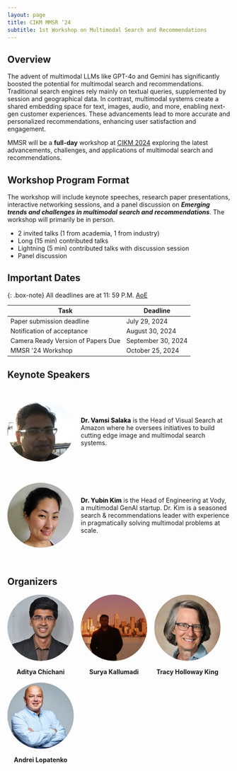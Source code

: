 ```yaml
---
layout: page
title: CIKM MMSR ‘24
subtitle: 1st Workshop on Multimodal Search and Recommendations
---
```


## Overview

The advent of multimodal LLMs like GPT-4o and Gemini has significantly boosted the potential for multimodal search and recommendations. Traditional search engines rely mainly on textual queries, supplemented by session and geographical data. In contrast, multimodal systems create a shared embedding space for text, images, audio, and more, enabling next-gen customer experiences. These advancements lead to more accurate and personalized recommendations, enhancing user satisfaction and engagement.

MMSR will be a **full-day** workshop at [CIKM 2024](https://cikm2024.org/) exploring the latest advancements, challenges, and applications of multimodal search and recommendations.

## Workshop Program Format

The workshop will include keynote speeches, research paper presentations, interactive networking sessions, and a panel discussion on **_Emerging trends and challenges in multimodal search and recommendations_**. The workshop will primarily be in person.

- 2 invited talks (1 from academia, 1 from industry)
- Long (15 min) contributed talks
- Lightning (5 min) contributed talks with discussion session
- Panel discussion

## Important Dates

{: .box-note}
All deadlines are at 11: 59 P.M. [AoE](https://www.worldtimeserver.com/time-zones/aoe/)

| Task                               | Deadline           |
| ---------------------------------- | ------------------ |
| Paper submission deadline          | July 29, 2024      |
| Notification of acceptance         | August 30, 2024    |
| Camera Ready Version of Papers Due | September 30, 2024 |
| MMSR '24 Workshop                  | October 25, 2024   |

## Keynote Speakers

<div style="margin-top: 3rem;margin-bottom: 4rem;">
  <div style="display: flex; align-items: center; margin-bottom: 3rem;">
    <img src="assets/img/vamsi.jpeg" alt="Vamsi Salaka" style="border-radius: 50%; width: 100%; max-width: 150px; height: auto; margin-right: 1rem;">
    <div>
      <strong><a href="https://www.linkedin.com/in/vamsisalaka/" style="text-decoration: none; color: black;">Dr. Vamsi Salaka</a></strong> is the Head of Visual Search at Amazon where he oversees initiatives to build cutting edge image and multimodal search systems.
    </div>
  </div>

  <div style="display: flex; align-items: center; margin-bottom: 2rem;">
    <img src="assets/img/yubin.jpeg" alt="Yubin Kim" style="border-radius: 50%; width: 100%; max-width: 150px; height: auto; margin-right: 1rem;">
    <div>
      <strong><a href="https://www.linkedin.com/in/yubink/" style="text-decoration: none; color: black;">Dr. Yubin Kim</a></strong> is the Head of Engineering at Vody, a multimodal GenAI startup. Dr. Kim is a seasoned search & recommendations leader with experience in pragmatically solving multimodal problems at scale.
    </div>
  </div>
</div>

## Organizers

<div style="display: flex; flex-wrap: wrap; gap: 1rem;">
  <div style="display: flex; flex-direction: column; align-items: center; text-align: center;">
    <img src="assets/img/aditya.jpg" alt="Aditya Chichani" style="border-radius: 50%; width: 100%; max-width: 150px; height: auto; margin-bottom: 1rem;">
    <strong>Aditya Chichani</strong>
  </div>
  
  <div style="display: flex; flex-direction: column; align-items: center; text-align: center;">
    <img src="assets/img/surya.jpg" alt="Surya Kallumadi" style="border-radius: 50%; width: 100%; max-width: 150px; height: auto; margin-bottom: 1rem;">
    <strong>Surya Kallumadi</strong>
  </div>

  <div style="display: flex; flex-direction: column; align-items: center; text-align: center;">
    <img src="assets/img/tracy.jpeg" alt="Tracy Holloway King" style="border-radius: 50%; width: 100%; max-width: 150px; height: auto; margin-bottom: 1rem;">
    <strong>Tracy Holloway King</strong>
  </div>

  <div style="display: flex; flex-direction: column; align-items: center; text-align: center;">
    <img src="assets/img/andrei.jpeg" alt="Andrei Lopatenko" style="border-radius: 50%; width: 100%; max-width: 150px; height: auto; margin-bottom: 1rem;">
    <strong>Andrei Lopatenko</strong>
  </div>
</div>
